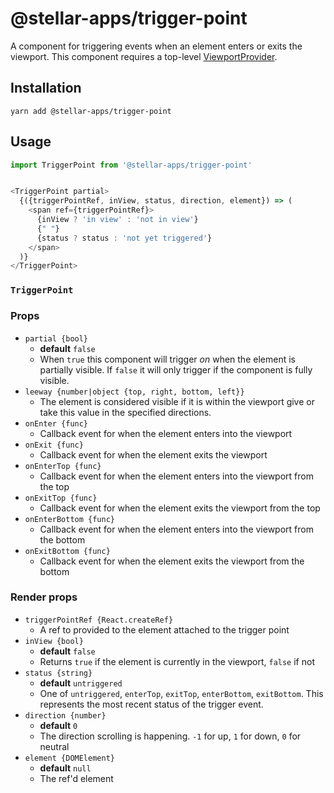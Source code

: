 # @stellar-apps/trigger-point
A component for triggering events when an element enters or exits the viewport.
This component requires a top-level [ViewportProvider](https://github.com/jaredLunde/render-props/tree/master/packages/viewport#viewportprovider).

## Installation
`yarn add @stellar-apps/trigger-point`

## Usage
```js
import TriggerPoint from '@stellar-apps/trigger-point'


<TriggerPoint partial>
  {({triggerPointRef, inView, status, direction, element}) => (
    <span ref={triggerPointRef}>
      {inView ? 'in view' : 'not in view'}
      {" "}
      {status ? status : 'not yet triggered'}
    </span>
  )}
</TriggerPoint>
```

### `TriggerPoint`
### Props
- `partial {bool}`
    - **default** `false`
    - When `true` this component will trigger *on* when the element is partially visible. If
      `false` it will only trigger if the component is fully visible.
- `leeway {number|object {top, right, bottom, left}}`
    - The element is considered visible if it is within the viewport give or take this value in
      the specified directions.
- `onEnter {func}`
    - Callback event for when the element enters into the viewport
- `onExit {func}`
    - Callback event for when the element exits the viewport
- `onEnterTop {func}`
    - Callback event for when the element enters into the viewport from the top
- `onExitTop {func}`
    - Callback event for when the element exits the viewport from the top
- `onEnterBottom {func}`
    - Callback event for when the element enters into the viewport from the bottom
- `onExitBottom {func}`
    - Callback event for when the element exits the viewport from the bottom
    
### Render props
- `triggerPointRef {React.createRef}`
    - A ref to provided to the element attached to the trigger point
- `inView {bool}`
    - **default** `false`
    - Returns `true` if the element is currently in the viewport, `false` if not
- `status {string}`
    - **default** `untriggered`
    - One of `untriggered`, `enterTop`, `exitTop`, `enterBottom`, `exitBottom`. This represents
      the most recent status of the trigger event.
- `direction {number}`
    - **default** `0`
    - The direction scrolling is happening. `-1` for up, `1` for down, `0` for neutral
- `element {DOMElement}`
    - **default** `null`
    - The ref'd element
